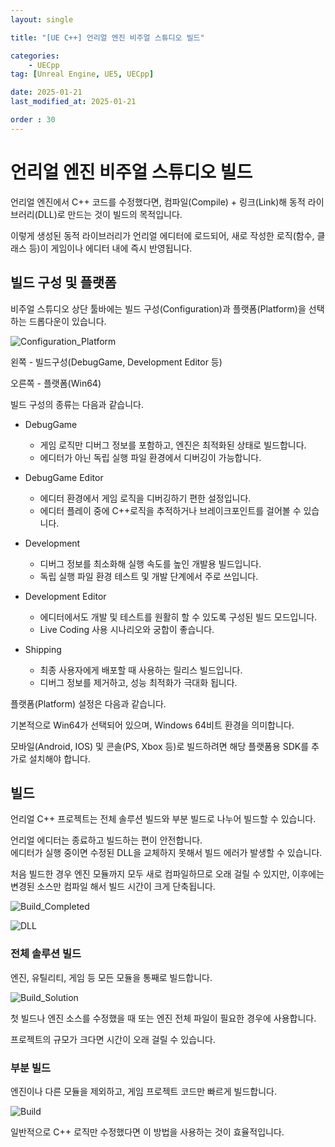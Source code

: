 ```yaml
---
layout: single

title: "[UE C++] 언리얼 엔진 비주얼 스튜디오 빌드"

categories:
    - UECpp
tag: [Unreal Engine, UE5, UECpp]

date: 2025-01-21
last_modified_at: 2025-01-21

order : 30
---
```


# 언리얼 엔진 비주얼 스튜디오 빌드

언리얼 엔진에서 C++ 코드를 수정했다면, 컴파일(Compile) + 링크(Link)해 동적 라이브러리(DLL)로 만드는 것이 빌드의 목적입니다.

이렇게 생성된 동적 라이브러리가 언리얼 에디터에 로드되어, 새로 작성한 로직(함수, 클래스 등)이 게임이나 에디터 내에 즉시 반영됩니다.

## 빌드 구성 및 플랫폼

비주얼 스튜디오 상단 툴바에는 빌드 구성(Configuration)과 플랫폼(Platform)을 선택하는 드롭다운이 있습니다.

![Configuration_Platform]({{site.url}}/images/ue5/uecpp/2025-01-21-VisualStudioBuild/VisualStudioBuild-Configuration_Platform.PNG)

왼쪽 - 빌드구성(DebugGame, Development Editor 등)

오른쪽 - 플랫폼(Win64)

빌드 구성의 종류는 다음과 같습니다.

+ DebugGame
    - 게임 로직만 디버그 정보를 포함하고, 엔진은 최적화된 상태로 빌드합니다.
    - 에디터가 아닌 독립 실행 파일 환경에서 디버깅이 가능합니다.

+ DebugGame Editor
    - 에디터 환경에서 게임 로직을 디버깅하기 편한 설정입니다.
    - 에디터 플레이 중에 C++로직을 추적하거나 브레이크포인트를 걸어볼 수 있습니다.

+ Development
    - 디버그 정보를 최소화해 실행 속도를 높인 개발용 빌드입니다.
    - 독립 실행 파일 환경 테스트 및 개발 단계에서 주로 쓰입니다.

+ Development Editor
    - 에디터에서도 개발 및 테스트를 원활히 할 수 있도록 구성된 빌드 모드입니다.
    - Live Coding 사용 시나리오와 궁합이 좋습니다.

+ Shipping
    - 최종 사용자에게 배포할 때 사용하는 릴리스 빌드입니다.
    - 디버그 정보를 제거하고, 성능 최적화가 극대화 됩니다.

플랫폼(Platform) 설정은 다음과 같습니다.

기본적으로 Win64가 선택되어 있으며, Windows 64비트 환경을 의미합니다.

모바일(Android, IOS) 및 콘솔(PS, Xbox 등)로 빌드하려면 해당 플랫폼용 SDK를 추가로 설치해야 합니다.

## 빌드

언리얼 C++ 프로젝트는 전체 솔루션 빌드와 부분 빌드로 나누어 빌드할 수 있습니다.

언리얼 에디터는 종료하고 빌드하는 편이 안전합니다.  
에디터가 실행 중이면 수정된 DLL을 교체하지 못해서 빌드 에러가 발생할 수 있습니다.

처음 빌드한 경우 엔진 모듈까지 모두 새로 컴파일하므로 오래 걸릴 수 있지만, 이후에는 변경된 소스만 컴파일 해서 빌드 시간이 크게 단축됩니다.

![Build_Completed]({{site.url}}/images/ue5/uecpp/2025-01-21-VisualStudioBuild/VisualStudioBuild-Build_Completed.PNG)

![DLL]({{site.url}}/images/ue5/uecpp/2025-01-21-VisualStudioBuild/VisualStudioBuild-DLL.PNG)

### 전체 솔루션 빌드

엔진, 유틸리티, 게임 등 모든 모듈을 통째로 빌드합니다.

![Build_Solution]({{site.url}}/images/ue5/uecpp/2025-01-21-VisualStudioBuild/VisualStudioBuild-Build_Solution.PNG)

첫 빌드나 엔진 소스를 수정했을 때 또는 엔진 전체 파일이 필요한 경우에 사용합니다.

프로젝트의 규모가 크다면 시간이 오래 걸릴 수 있습니다.

### 부분 빌드

엔진이나 다른 모듈을 제외하고, 게임 프로젝트 코드만 빠르게 빌드합니다.

![Build]({{site.url}}/images/ue5/uecpp/2025-01-21-VisualStudioBuild/VisualStudioBuild-Build.PNG)

일반적으로 C++ 로직만 수정했다면 이 방법을 사용하는 것이 효율적입니다.